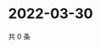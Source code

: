 # 2022-03-30

共 0 条

<!-- BEGIN WEIBO -->
<!-- 最后更新时间 Wed Mar 30 2022 12:15:36 GMT+0800 (China Standard Time) -->

<!-- END WEIBO -->
